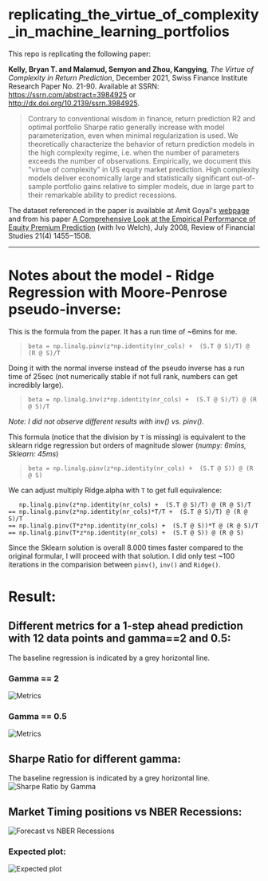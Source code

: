 # replicating_the_virtue_of_complexity_in_machine_learning_portfolios
This repo is replicating the following paper:

**Kelly, Bryan T. and Malamud, Semyon and Zhou, Kangying**, *The Virtue of Complexity in Return Prediction*, December 2021, Swiss Finance Institute Research Paper No. 21-90. Available at SSRN: https://ssrn.com/abstract=3984925 or http://dx.doi.org/10.2139/ssrn.3984925.

> Contrary to conventional wisdom in finance, return prediction R2 and optimal portfolio Sharpe ratio generally increase with model parameterization, even when minimal regularization is used. We theoretically characterize the behavior of return prediction models in the high complexity regime, i.e. when the number of parameters exceeds the number of observations. Empirically, we document this "virtue of complexity" in US equity market prediction. High complexity models deliver economically large and statistically significant out-of-sample portfolio gains relative to simpler models, due in large part to their remarkable ability to predict recessions.

The dataset referenced in the paper is available at Amit Goyal's [webpage](https://sites.google.com/view/agoyal145/) and from his paper [A Comprehensive Look at the Empirical Performance of Equity Premium Prediction](https://drive.google.com/file/d/1uvjBJ9D09T0_sp7kQppWpD-xelJ0KQhc/view?usp=sharing) (with Ivo Welch), July 2008, Review of Financial Studies 21(4) 1455‒1508.

---


# Notes about the model - Ridge Regression with Moore-Penrose pseudo-inverse:

This is the formula from the paper. It has a run time of ~6mins for me.

> ```beta = np.linalg.pinv(z*np.identity(nr_cols) +  (S.T @ S)/T) @ (R @ S)/T```

Doing it with the normal inverse instead of the pseudo inverse has a run time of 25sec (not numerically stable if not full rank, numbers can get incredibly large).

>```beta = np.linalg.inv(z*np.identity(nr_cols) +  (S.T @ S)/T) @ (R @ S)/T```

*Note: I did not observe different results with inv() vs. pinv().*

This formula (notice that the division by `T` is missing) is equivalent to the sklearn ridge regression but orders of magnitude slower (*numpy: 6mins, Sklearn: 45ms*)
>```beta = np.linalg.pinv(z*np.identity(nr_cols) +  (S.T @ S)) @ (R @ S)```

We can adjust multiply Ridge.alpha with `T` to get full equivalence:

```
   np.linalg.pinv(z*np.identity(nr_cols) +  (S.T @ S)/T) @ (R @ S)/T
== np.linalg.pinv(z*np.identity(nr_cols)*T/T +  (S.T @ S)/T) @ (R @ S)/T
== np.linalg.pinv(T*z*np.identity(nr_cols) +  (S.T @ S))*T @ (R @ S)/T
== np.linalg.pinv(T*z*np.identity(nr_cols) +  (S.T @ S)) @ (R @ S)
```

Since the Sklearn solution is overall 8.000 times faster compared to the original formular, I will proceed with that solution. 
I did only test ~100 iterations in the comparision between `pinv()`, `inv()` and `Ridge()`.

# Result:

## Different metrics for a 1-step ahead prediction with 12 data points and gamma==2 and 0.5:
The baseline regression is indicated by a grey horizontal line. 
### Gamma == 2
![Metrics](plots/metrics_2.jpg "Metrics")
### Gamma == 0.5
![Metrics](plots/metrics_0.5.jpg "Metrics")

## Sharpe Ratio for different gamma:
The baseline regression is indicated by a grey horizontal line. 
![Sharpe Ratio by Gamma](plots/gamma_SR.jpg "Sharpe Ratio by Gamma")

## Market Timing positions vs NBER Recessions:
![Forecast vs NBER Recessions](plots/result_forecast.jpg "Forecast vs NBER Recessions") 
### Expected plot:
![Expected plot](plots/expected_result.png "Expected plot")